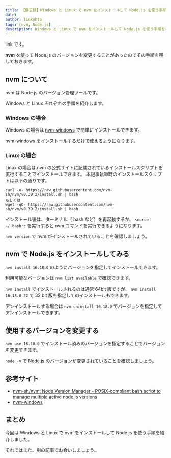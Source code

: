 ```yaml
---
title: 【備忘録】Windows と Linux で nvm をインストールして Node.js を使う手順
date: 
author: linkohta
tags: [nvm, Node.js]
description: Windows と Linux で nvm をインストールして Node.js を使う手順を紹介します。
---
```


link です。

**nvm** を使って Node.js のバージョンを変更することがあったのでその手順を残しておきます。

## nvm について

nvm は Node.js のバージョン管理ツールです。

Windows と Linux それぞれの手順を紹介します。

### Windows の場合

Windows の場合は [nvm-windows](https://github.com/coreybutler/nvm-windows/releases) で簡単にインストールできます。

nvm-windows をインストールするだけで使えるようになります。

### Linux の場合

Linux の場合は nvm の公式サイトに記載されているインストールスクリプトを実行することでインストールできます。
本記事執筆時のインストールスクリプトは以下の通りです。

```:title=インストールスクリプト
curl -o- https://raw.githubusercontent.com/nvm-sh/nvm/v0.39.2/install.sh | bash
もしくは
wget -qO- https://raw.githubusercontent.com/nvm-sh/nvm/v0.39.2/install.sh | bash
```

インストール後は、ターミナル（ bash など）を再起動するか、 `source ~/.bashrc` を実行すると nvm コマンドを実行できるようになります。

`nvm version` で nvm がインストールされていることを確認しましょう。

## nvm で Node.js をインストールしてみる

`nvm install 16.18.0` のようにバージョンを指定してインストールできます。

利用可能なバージョンは `nvm list available` で確認できます。

`nvm install` でインストールされるのは通常 64bit 版ですが、 `nvm install 16.18.0 32` で 32 bit 版を指定してのインストールもできます。

アンインストールする場合は `nvm uninstall 16.18.0` でバージョンを指定してアンインストールできます。

## 使用するバージョンを変更する

`nvm use 16.18.0` でインストール済みのバージョンを指定することでバージョンを変更できます。

`node -v` で Node.js のバージョンが変更されていることを確認しましょう。

## 参考サイト

- [nvm-sh/nvm: Node Version Manager - POSIX-compliant bash script to manage multiple active node.js versions](https://github.com/nvm-sh/nvm)
- [nvm-windows](https://github.com/coreybutler/nvm-windows/releases)

## まとめ

今回は Windows と Linux で nvm をインストールして Node.js を使う手順を紹介しました。

それではまた、別の記事でお会いしましょう。